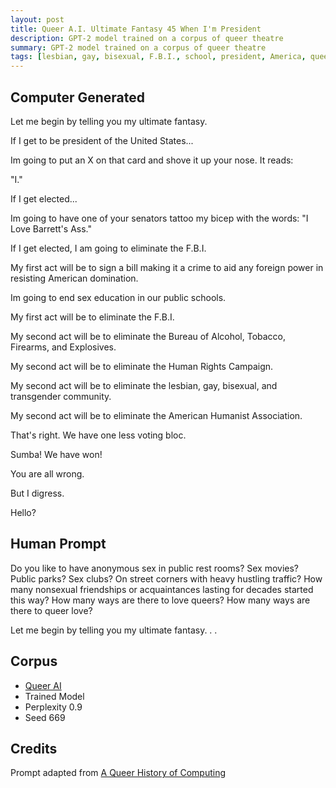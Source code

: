 ```yaml
---
layout: post
title: Queer A.I. Ultimate Fantasy 45 When I'm President
description: GPT-2 model trained on a corpus of queer theatre
summary: GPT-2 model trained on a corpus of queer theatre
tags: [lesbian, gay, bisexual, F.B.I., school, president, America, queer, GPT-2, RunwayML]
---
```


## Computer Generated

Let me begin by telling you my ultimate fantasy.

If I get to be president of the United States...

Im going to put an X on that card and shove it up your nose. It reads:

"I."

If I get elected...

Im going to have one of your senators tattoo my bicep with the words: "I Love Barrett's Ass."

If I get elected, I am going to eliminate the F.B.I.

My first act will be to sign a bill making it a crime to aid any foreign power in resisting American domination.

Im going to end sex education in our public schools.

My first act will be to eliminate the F.B.I.

My second act will be to eliminate the Bureau of Alcohol, Tobacco, Firearms, and Explosives.

My second act will be to eliminate the Human Rights Campaign.

My second act will be to eliminate the lesbian, gay, bisexual, and transgender community.

My second act will be to eliminate the American Humanist Association.

That's right. We have one less voting bloc.

Sumba! We have won!

You are all wrong.

But I digress.

Hello?


## Human Prompt

Do you like to have anonymous sex in public rest rooms? Sex movies? Public parks? Sex clubs? On street corners with heavy hustling traffic? How many nonsexual friendships or acquaintances lasting for decades started this way? How many ways are there to love queers? How many ways are there to queer love?

Let me begin by telling you my ultimate fantasy. . .

## Corpus

- [Queer AI](/queerai)
- Trained Model
- Perplexity 0.9
- Seed 669

## Credits

Prompt adapted from [A Queer History of Computing](https://rhizome.org/editorial/2013/feb/19/queer-computing-1/)
